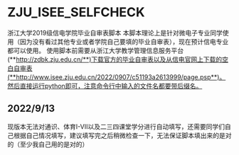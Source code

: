 # ZJU_ISEE_SELFCHECK
浙江大学2019级信电学院毕业自审表脚本
本脚本理论上是针对微电子专业同学使用（因为没有看过其他专业或者学院自己要填的毕业自审表），现在预计信电专业都可以使用。
使用脚本前需要从浙江大学教学管理信息服务平台(**http://zdbk.zju.edu.cn/**)下载官方的毕业自审表以及从信电官网上下载的空白自审表(**http://www.isee.zju.edu.cn/2022/0907/c51193a2613999/page.psp**)。然后直接运行python即可，注意命令行中输入的文件名都要带后缀名。
## 2022/9/13
现版本无法对通识、体育I-VII以及二三四课堂学分进行自动填写，还需要同学们自己根据自己情况填写，建议填写完之后稍微检查一下，无法保证脚本填出来的是对的（至少我自己用的是对的）
